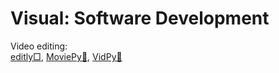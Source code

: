 # Visual: Software Development

Video editing:  
[editly□](https://github.com/mifi/editly),
[MoviePy🐍](https://zulko.github.io/moviepy/),
[VidPy🐍](https://antiboredom.github.io/vidpy/)
